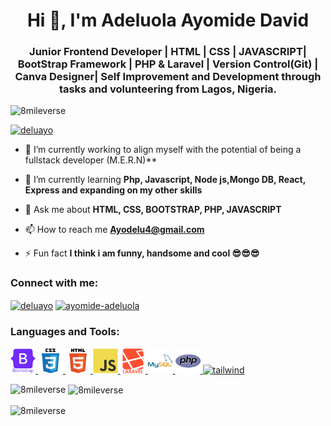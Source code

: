 




<h1 align="center">Hi 👋, I'm Adeluola Ayomide David</h1>
<h3 align="center"> Junior Frontend Developer | HTML | CSS | JAVASCRIPT| BootStrap Framework | PHP & Laravel | Version Control(Git) | Canva Designer| Self Improvement and Development through tasks and volunteering from Lagos, Nigeria.</h3>



<p align="left"> <img src="https://komarev.com/ghpvc/?username=8mileverse&label=Profile%20views&color=0e75b6&style=flat" alt="8mileverse" /> </p>

<p align="left"> <a href="https://twitter.com/deluayo" target="blank"><img src="https://img.shields.io/twitter/follow/deluayo?logo=twitter&style=for-the-badge" alt="deluayo" /></a> </p>

- 🔭 I’m currently working to align myself with the potential of being a fullstack developer (M.E.R.N)**

- 🌱 I’m currently learning **Php, Javascript, Node js,Mongo DB, React, Express and expanding on my other skills**

- 💬 Ask me about **HTML, CSS, BOOTSTRAP, PHP, JAVASCRIPT**

- 📫 How to reach me **Ayodelu4@gmail.com**

- ⚡ Fun fact **I think i am funny, handsome and cool 😎😎😎**

<h3 align="left">Connect with me:</h3>
<p align="left">
<a href="https://twitter.com/deluayo" target="blank"><img align="center" src="https://raw.githubusercontent.com/rahuldkjain/github-profile-readme-generator/master/src/images/icons/Social/twitter.svg" alt="deluayo" height="30" width="40" /></a>
<a href="https://linkedin.com/in/ayomide-adeluola" target="blank"><img align="center" src="https://raw.githubusercontent.com/rahuldkjain/github-profile-readme-generator/master/src/images/icons/Social/linked-in-alt.svg" alt="ayomide-adeluola" height="30" width="40" /></a>
</p>

<h3 align="left">Languages and Tools:</h3>
<p align="left"> <a href="https://getbootstrap.com" target="_blank" rel="noreferrer"> <img src="https://raw.githubusercontent.com/devicons/devicon/master/icons/bootstrap/bootstrap-plain-wordmark.svg" alt="bootstrap" width="40" height="40"/> </a> <a href="https://www.w3schools.com/css/" target="_blank" rel="noreferrer"> <img src="https://raw.githubusercontent.com/devicons/devicon/master/icons/css3/css3-original-wordmark.svg" alt="css3" width="40" height="40"/> </a> <a href="https://www.w3.org/html/" target="_blank" rel="noreferrer"> <img src="https://raw.githubusercontent.com/devicons/devicon/master/icons/html5/html5-original-wordmark.svg" alt="html5" width="40" height="40"/> </a> <a href="https://developer.mozilla.org/en-US/docs/Web/JavaScript" target="_blank" rel="noreferrer"> <img src="https://raw.githubusercontent.com/devicons/devicon/master/icons/javascript/javascript-original.svg" alt="javascript" width="40" height="40"/> </a> <a href="https://laravel.com/" target="_blank" rel="noreferrer"> <img src="https://raw.githubusercontent.com/devicons/devicon/master/icons/laravel/laravel-plain-wordmark.svg" alt="laravel" width="40" height="40"/> </a> <a href="https://www.mysql.com/" target="_blank" rel="noreferrer"> <img src="https://raw.githubusercontent.com/devicons/devicon/master/icons/mysql/mysql-original-wordmark.svg" alt="mysql" width="40" height="40"/> </a> <a href="https://www.php.net" target="_blank" rel="noreferrer"> <img src="https://raw.githubusercontent.com/devicons/devicon/master/icons/php/php-original.svg" alt="php" width="40" height="40"/> </a> <a href="https://tailwindcss.com/" target="_blank" rel="noreferrer"> <img src="https://www.vectorlogo.zone/logos/tailwindcss/tailwindcss-icon.svg" alt="tailwind" width="40" height="40"/> </a> </p>

<p><img align="left" src="https://github-readme-stats.vercel.app/api/top-langs?username=8mileverse&show_icons=true&locale=en&layout=compact" alt="8mileverse" /></p>

<p>&nbsp;<img align="center" src="https://github-readme-stats.vercel.app/api?username=8mileverse&show_icons=true&locale=en" alt="8mileverse" /></p>

<p><img align="center" src="https://github-readme-streak-stats.herokuapp.com/?user=8mileverse&" alt="8mileverse" /></p>
